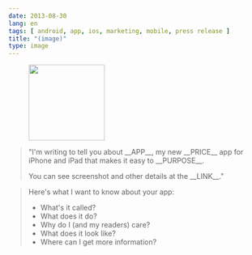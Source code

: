 ```yaml
---
date: 2013-08-30
lang: en
tags: [ android, app, ios, marketing, mobile, press release ]
title: "(image)"
type: image
---
```


<figure>
<a
href="https://hugo.ferreira.cc/im-writing-to-tell-you-about-app-my-new/attachment/389/"
rel="attachment"><img
src="https://hugo.ferreira.cc/wp-content/uploads/2013/08/tumblr_mscs9ifiGT1qz82meo1_1280-150x150.jpg"
width="150" height="150" /></a></figure>

> "I'm writing to tell you about \_\_APP\_\_, my new \_\_PRICE\_\_ app
> for iPhone and iPad that makes it easy to \_\_PURPOSE\_\_.
>
> You can see screenshot and other details at the \_\_LINK\_\_."

> Here's what I want to know about your app:
>
> -   What's it called?
> -   What does it do?
> -   Why do I (and my readers) care?
> -   What does it look like?
> -   Where can I get more information?

